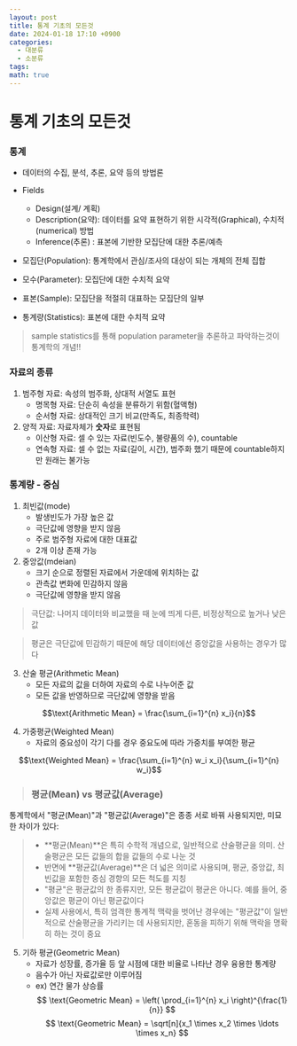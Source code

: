 ```yaml
---
layout: post
title: 통계 기초의 모든것
date: 2024-01-18 17:10 +0900
categories:
  - 대분류
  - 소분류
tags: 
math: true
---
```


# 통계 기초의 모든것

### 통계
- 데이터의 수집, 분석, 추론, 요약 등의 방법론
- Fields
	- Design(설계/ 계획)
	- Description(요약): 데이터를 요약 표현하기 위한 시각적(Graphical), 수치적(numerical) 방법
	- Inference(추론) : 표본에 기반한 모집단에 대한 추론/예측


- 모집단(Population): 통계학에서 관심/조사의 대상이 되는 개체의 전체 집합
- 모수(Parameter): 모집단에 대한 수치적 요약
- 표본(Sample): 모집단을 적절히 대표하는 모집단의 일부
- 통계량(Statistics): 표본에 대한 수치적 요약

> sample statistics를 통해 population parameter을 추론하고 파악하는것이 통계학의 개념!!

### 자료의 종류

1. 범주형 자료: 속성의 범주화, 상대적 서열도 표현
	- 명목형 자료: 단순히 속성을 분류하기 위함(혈액형)
	- 순서형 자료: 상대적인 크기 비교(만족도, 최종학력)
2. 양적 자료: 자료자체가 **숫자**로 표현됨
	- 이산형 자료: 셀 수 있는 자료(빈도수, 불량품의 수),  countable
	- 연속형 자료: 셀 수 없는 자료(길이, 시간), 범주화 했기 때문에 countable하지만 원래는 불가능


### 통계량 - 중심

1. 최빈값(mode)
	- 발생빈도가 가장 높은 값
	- 극단값에 영향을 받지 않음
	- 주로 범주형 자료에 대한 대표값
	- 2개 이상 존재 가능
2. 중앙값(mdeian)
	- 크기 순으로 정렬된 자료에서 가운데에 위치하는 값
	- 관측값 변화에 민감하지 않음
	- 극단값에 영향을 받지 않음

> 극단값: 나머지 데이터와 비교했을 때 눈에 띄게 다른, 비정상적으로 높거나 낮은 값

> 평균은 극단값에 민감하기 때문에 해당 데이터에선 중앙값을 사용하는 경우가 많다

3. 산술 평균(Arithmetic Mean)
	- 모든 자료의 값을 더하여 자료의 수로 나누어준 값
	- 모든 값을 반영하므로 극단값에 영향을 받음

$$\text{Arithmetic Mean} = \frac{\sum_{i=1}^{n} x_i}{n}$$

4. 가중평균(Weighted Mean)
	- 자료의 중요성이 각기 다를 경우 중요도에 따라 가중치를 부여한 평균

$$\text{Weighted Mean} = \frac{\sum_{i=1}^{n} w_i x_i}{\sum_{i=1}^{n} w_i}$$

> ### 평균(Mean) vs 평균값(Average)
>
통계학에서 "평균(Mean)"과 "평균값(Average)"은 종종 서로 바꿔 사용되지만, 미묘한 차이가 있다:
>
> - **평균(Mean)**은 특히 수학적 개념으로, 일반적으로 산술평균을 의미. 산술평균은 모든 값들의 합을 값들의 수로 나눈 것
> - 반면에 **평균값(Average)**은 더 넓은 의미로 사용되며, 평균, 중앙값, 최빈값을 포함한 중심 경향의 모든 척도를 지칭
> - "평균"은 평균값의 한 종류지만, 모든 평균값이 평균은 아니다. 예를 들어, 중앙값은 평균이 아닌 평균값이다
> - 실제 사용에서, 특히 엄격한 통계적 맥락을 벗어난 경우에는 "평균값"이 일반적으로 산술평균을 가리키는 데 사용되지만, 혼동을 피하기 위해 맥락을 명확히 하는 것이 중요


5. 기하 평균(Geometric Mean)
	- 자료가 성장률, 증가율 등 앞 시점에 대한 비율로 나타난 경우 융용한 통계량
	- 음수가 아닌 자료값로만 이루어짐
	- ex) 연간 물가 상승률
$$ \text{Geometric Mean} = \left( \prod_{i=1}^{n} x_i \right)^{\frac{1}{n}} $$
$$ \text{Geometric Mean} = \sqrt[n]{x_1 \times x_2 \times \ldots \times x_n} $$
